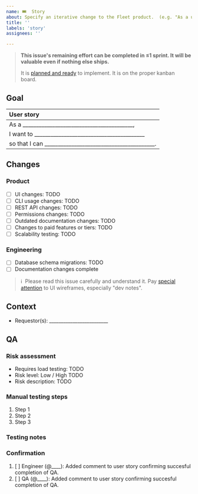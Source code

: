 ```yaml
---
name: 🎟  Story
about: Specify an iterative change to the Fleet product.  (e.g. "As a user, I want to sign in with SSO.")
title: ''
labels: 'story'
assignees: ''

---
```


> **This issue's remaining effort can be completed in ≤1 sprint.  It will be valuable even if nothing else ships.**
> 
> It is [planned and ready](https://fleetdm.com/handbook/company/development-groups#making-changes) to implement.  It is on the proper kanban board.

## Goal

| User story  |
|:---------------------------------------------------------------------------|
| As a _________________________________________,
| I want to _________________________________________
| so that I can _________________________________________.

## Changes

### Product
- [ ] UI changes: TODO <!-- Insert the link to the relevant Figma file describing all relevant changes. Remove this checkbox if there are no changes to the user interface. -->
- [ ] CLI usage changes: TODO <!-- Specify what changes to the CLI usage are required. Remove this checkbox if there are no changes to the CLI. -->
- [ ] REST API changes: TODO <!-- Specify what changes to the API are required.  Remove this checkbox if there are no changes necessary. The product manager may move this item to the engineering list below if they decide that engineering will design the API changes. -->
- [ ] Permissions changes: TODO <!-- Specify what changes to the permissions are required.  Remove this checkbox if there are no changes necessary. -->
- [ ] Outdated documentation changes: TODO <!-- Specify required documentation changes. If none, state why. -->
- [ ] Changes to paid features or tiers: TODO  <!-- Specify "Fleet Free" or "Fleet Premium".  If only certain parts of the user story involve paid features, specify which parts.  Implementation of paid features should live in the `ee/` directory. -->
- [ ] Scalability testing: TODO  <!-- List any required scalability testing to be conducted.  Remove this checkbox if there is no scalability testing required. -->

### Engineering
- [ ] Database schema migrations: TODO <!-- Specify what changes to the database schema are required. (This willl be used to change migration scripts accordingly.) Remove this checkbox if there are no changes necessary. -->
- [ ] Documentation changes complete

> ℹ️  Please read this issue carefully and understand it.  Pay [special attention](https://fleetdm.com/handbook/company/development-groups#developing-from-wireframes) to UI wireframes, especially "dev notes".

## Context
- Requestor(s): _________________________ <!-- Who are the non-customer requestor(s) for this story, if any? Put their github usernames here. They should be notified if the story gets de-prioritized. For customer requestors, use the `customer-xyz` label instead. -->
<!--
What else should contributors [keep in mind](https://fleetdm.com/handbook/company/development-groups#developing-from-wireframes) when working on this change?  (Optional.)
1. 
2. 
-->

## QA

### Risk assessment

- Requires load testing: TODO <!-- User story has performance implications that require load testing. Otherwise, remove this item. -->
- Risk level: Low / High TODO <!-- Choose one. -->
- Risk description: TODO <!-- If risk level is high, explain why. If low, remove. -->

### Manual testing steps
<!-- 
Add detailed manual testing steps for all affected user roles. 
-->

1. Step 1
2. Step 2
3. Step 3

<!-- Consider: Do the steps above apply to all global access roles, including admin, maintainer, observer, observer+, and GitOps?  Do the steps above apply to all team-level access roles?  If not, write the steps used to test each variation.
-->

### Testing notes
<!-- Any additional testing notes relevant to this story or tools required for testing. -->

### Confirmation
<!-- The engineer responsible for implementing this user story completes the test plan before moving to the "Ready for QA" column. -->

1. [ ] Engineer (@____): Added comment to user story confirming succesful completion of QA.
2. [ ] QA (@____): Added comment to user story confirming succesful completion of QA.
